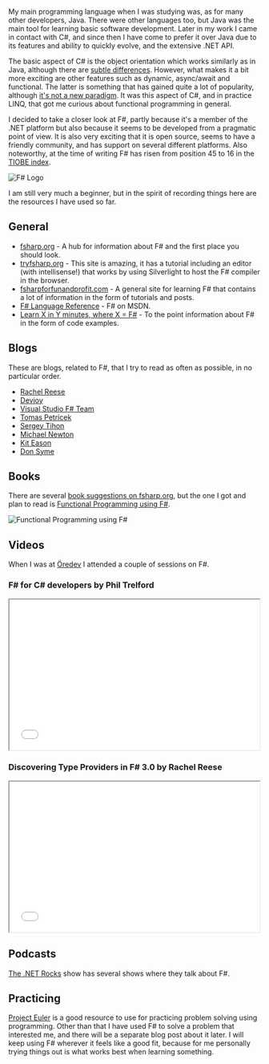 My main programming language when I was studying was, as for many other developers, Java. There were other languages too, but Java was the main tool for learning basic software development. Later in my work I came in contact with C#, and since then I have come to prefer it over Java due to its features and ability to quickly evolve, and the extensive .NET API.

The basic aspect of C# is the object orientation which works similarly as in Java, although there are [subtle differences][1]. However, what makes it a bit more exciting are other features such as dynamic, async/await and functional. The latter is something that has gained quite a lot of popularity, although [it's not a new paradigm][2]. It was this aspect of C#, and in practice LINQ, that got me curious about functional programming in general. 

I decided to take a closer look at F#, partly because it's a member of the .NET platform but also because it seems to be developed from a pragmatic point of view. It is also very exciting that it is open source, seems to have a friendly community, and has support on several different platforms. Also noteworthy, at the time of writing F# has risen from position 45 to 16 in the [TIOBE index][3].

![F# Logo][4]

I am still very much a beginner, but in the spirit of recording things here are the resources I have used so far.

General
-------

 - [fsharp.org][5] - A hub for information about F# and the first place you should look.
 - [tryfsharp.org][6] - This site is amazing, it has a tutorial including an editor (with intellisense!) that works by using Silverlight to host the F# compiler in the browser.
 - [fsharpforfunandprofit.com][7] - A general site for learning F# that contains a lot of information in the form of tutorials and posts. 
 - [F# Language Reference][8] - F# on MSDN.
 - [Learn X in Y minutes, where X = F#][9] - To the point information about F# in the form of code examples.

Blogs
-----

These are blogs, related to F#, that I try to read as often as possible, in no particular order.

 - [Rachel Reese][10]
 - [Devjoy][11]
 - [Visual Studio F# Team][12]
 - [Tomas Petricek][13]
 - [Sergey Tihon][14]
 - [Michael Newton][15]
 - [Kit Eason][16]
 - [Don Syme][17]

Books
-----
There are several [book suggestions on fsharp.org][18], but the one I got and plan to read is [Functional Programming using F#][19].

![Functional Programming using F#][20]

Videos
------
When I was at [Öredev][21] I attended a couple of sessions on F#.

<h3>F# for C# developers by Phil Trelford</h3>

<iframe src="//player.vimeo.com/video/78908217" width="500" height="300" webkitallowfullscreen mozallowfullscreen allowfullscreen></iframe>

<h3>Discovering Type Providers in F# 3.0 by Rachel Reese</h3>

<iframe src="//player.vimeo.com/video/79402548" width="500" height="300" webkitallowfullscreen mozallowfullscreen allowfullscreen></iframe>

Podcasts
--------
[The .NET Rocks][22] show has several shows where they talk about F#.

Practicing
----------
[Project Euler][23] is a good resource to use for practicing problem solving using programming. Other than that I have used F# to solve a problem that interested me, and there will be a separate blog post about it later. I will keep using F# wherever it feels like a good fit, because for me personally trying things out is what works best when learning something. 


  [1]: http://stackoverflow.com/questions/1882692/c-sharp-constructor-execution-order
  [2]: http://en.wikipedia.org/wiki/Functional_programming#History
  [3]: http://www.tiobe.com/index.php/content/paperinfo/tpci/index.html
  [4]: /Content/images/uploaded%5Clogo.png
  [5]: http://fsharp.org
  [6]: http://www.tryfsharp.org
  [7]: http://fsharpforfunandprofit.com
  [8]: http://msdn.microsoft.com/en-us/library/dd233181.aspx
  [9]: http://learnxinyminutes.com/docs/fsharp/
  [10]: http://rachelree.se/
  [11]: http://www.devjoy.com/
  [12]: http://blogs.msdn.com/b/fsharpteam/
  [13]: http://tomasp.net/
  [14]: http://sergeytihon.wordpress.com/
  [15]: http://blog.mavnn.co.uk/
  [16]: http://www.kiteason.com/
  [17]: http://blogs.msdn.com/b/dsyme/
  [18]: http://fsharp.org/about/learning.html
  [19]: http://www2.imm.dtu.dk/~mire/FSharpBook/
  [20]: /Content/images/uploaded%5C9781107684065_200_functional-programming-using-f_haftad.jpg
  [21]: http://oredev.org
  [22]: http://www.dotnetrocks.com/
  [23]: http://projecteuler.net/